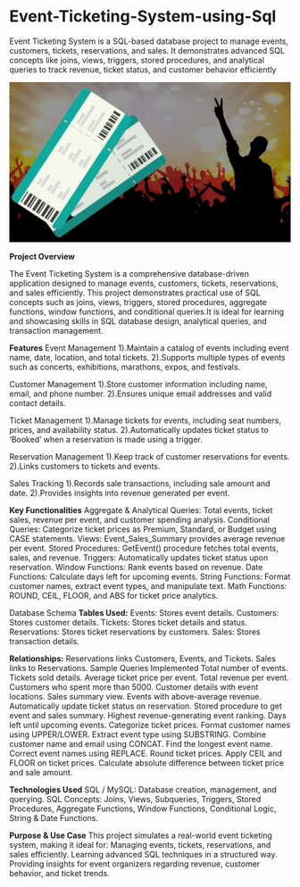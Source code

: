 # Event-Ticketing-System-using-Sql
Event Ticketing System is a SQL-based database project to manage events, customers, tickets, reservations, and sales. It demonstrates advanced SQL concepts like joins, views, triggers, stored procedures, and analytical queries to track revenue, ticket status, and customer behavior efficiently

![image alt](https://github.com/Srivishnuu/Event-Ticketing-System-using-Sql/blob/00087cc8a7d6071534e924c0ada8d0b8c6e4abd2/Project%20Logo.jpg)

**Project Overview**

The Event Ticketing System is a comprehensive database-driven application designed to manage events, customers, tickets, reservations, and sales efficiently. This project demonstrates practical use of SQL concepts such as joins, views, triggers, stored procedures, aggregate functions, window functions, and conditional queries.It is ideal for learning and showcasing skills in SQL database design, analytical queries, and transaction management.

**Features**
Event Management
1).Maintain a catalog of events including event name, date, location, and total tickets.
2).Supports multiple types of events such as concerts, exhibitions, marathons, expos, and festivals.

Customer Management
1).Store customer information including name, email, and phone number.
2).Ensures unique email addresses and valid contact details.

Ticket Management
1).Manage tickets for events, including seat numbers, prices, and availability status.
2).Automatically updates ticket status to ‘Booked’ when a reservation is made using a trigger.

Reservation Management
1).Keep track of customer reservations for events.
2).Links customers to tickets and events.

Sales Tracking
1).Records sale transactions, including sale amount and date.
2).Provides insights into revenue generated per event.

**Key Functionalities**
Aggregate & Analytical Queries: Total events, ticket sales, revenue per event, and customer spending analysis.
Conditional Queries: Categorize ticket prices as Premium, Standard, or Budget using CASE statements.
Views: Event_Sales_Summary provides average revenue per event.
Stored Procedures: GetEvent() procedure fetches total events, sales, and revenue.
Triggers: Automatically updates ticket status upon reservation.
Window Functions: Rank events based on revenue.
Date Functions: Calculate days left for upcoming events.
String Functions: Format customer names, extract event types, and manipulate text.
Math Functions: ROUND, CEIL, FLOOR, and ABS for ticket price analytics.

Database Schema
**Tables Used:**
Events: Stores event details.
Customers: Stores customer details.
Tickets: Stores ticket details and status.
Reservations: Stores ticket reservations by customers.
Sales: Stores transaction details.

**Relationships:**
Reservations links Customers, Events, and Tickets.
Sales links to Reservations.
Sample Queries Implemented
Total number of events.
Tickets sold details.
Average ticket price per event.
Total revenue per event.
Customers who spent more than 5000.
Customer details with event locations.
Sales summary view.
Events with above-average revenue.
Automatically update ticket status on reservation.
Stored procedure to get event and sales summary.
Highest revenue-generating event ranking.
Days left until upcoming events.
Categorize ticket prices.
Format customer names using UPPER/LOWER.
Extract event type using SUBSTRING.
Combine customer name and email using CONCAT.
Find the longest event name.
Correct event names using REPLACE.
Round ticket prices.
Apply CEIL and FLOOR on ticket prices.
Calculate absolute difference between ticket price and sale amount.

**Technologies Used**
SQL / MySQL: Database creation, management, and querying.
SQL Concepts: Joins, Views, Subqueries, Triggers, Stored Procedures, Aggregate Functions, Window Functions, Conditional Logic, String & Date Functions.

**Purpose & Use Case**
This project simulates a real-world event ticketing system, making it ideal for:
Managing events, tickets, reservations, and sales efficiently.
Learning advanced SQL techniques in a structured way.
Providing insights for event organizers regarding revenue, customer behavior, and ticket trends.
